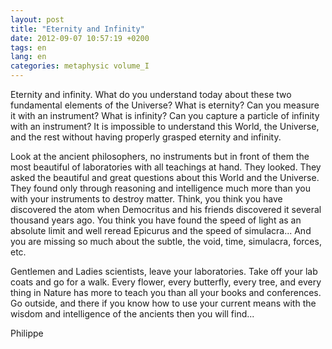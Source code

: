 ```yaml
---
layout: post
title: "Eternity and Infinity"
date: 2012-09-07 10:57:19 +0200
tags: en
lang: en
categories: metaphysic volume_I
---
```

Eternity and infinity. What do you understand today about these two fundamental elements of the Universe? What is eternity? Can you measure it with an instrument? What is infinity? Can you capture a particle of infinity with an instrument? It is impossible to understand this World, the Universe, and the rest without having properly grasped eternity and infinity.

Look at the ancient philosophers, no instruments but in front of them the most beautiful of laboratories with all teachings at hand. They looked. They asked the beautiful and great questions about this World and the Universe. They found only through reasoning and intelligence much more than you with your instruments to destroy matter. Think, you think you have discovered the atom when Democritus and his friends discovered it several thousand years ago. You think you have found the speed of light as an absolute limit and well reread Epicurus and the speed of simulacra... And you are missing so much about the subtle, the void, time, simulacra, forces, etc.

Gentlemen and Ladies scientists, leave your laboratories. Take off your lab coats and go for a walk. Every flower, every butterfly, every tree, and every thing in Nature has more to teach you than all your books and conferences. Go outside, and there if you know how to use your current means with the wisdom and intelligence of the ancients then you will find...

Philippe

<!-- This work is licensed under a Creative Commons Attribution-NonCommercial 4.0 International License. -->